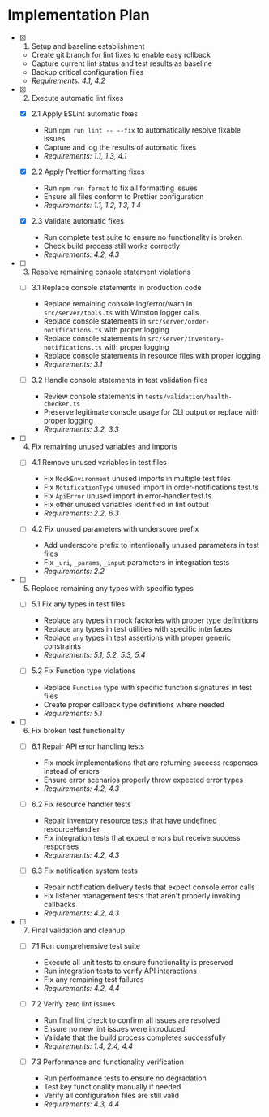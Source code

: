 # Implementation Plan

- [x] 1. Setup and baseline establishment
  - Create git branch for lint fixes to enable easy rollback
  - Capture current lint status and test results as baseline
  - Backup critical configuration files
  - _Requirements: 4.1, 4.2_

- [x] 2. Execute automatic lint fixes
  - [x] 2.1 Apply ESLint automatic fixes
    - Run `npm run lint -- --fix` to automatically resolve fixable issues
    - Capture and log the results of automatic fixes
    - _Requirements: 1.1, 1.3, 4.1_

  - [x] 2.2 Apply Prettier formatting fixes
    - Run `npm run format` to fix all formatting issues
    - Ensure all files conform to Prettier configuration
    - _Requirements: 1.1, 1.2, 1.3, 1.4_

  - [x] 2.3 Validate automatic fixes
    - Run complete test suite to ensure no functionality is broken
    - Check build process still works correctly
    - _Requirements: 4.2, 4.3_

- [ ] 3. Resolve remaining console statement violations
  - [ ] 3.1 Replace console statements in production code
    - Replace remaining console.log/error/warn in `src/server/tools.ts` with Winston logger calls
    - Replace console statements in `src/server/order-notifications.ts` with proper logging
    - Replace console statements in `src/server/inventory-notifications.ts` with proper logging
    - Replace console statements in resource files with proper logging
    - _Requirements: 3.1_

  - [ ] 3.2 Handle console statements in test validation files
    - Review console statements in `tests/validation/health-checker.ts`
    - Preserve legitimate console usage for CLI output or replace with proper logging
    - _Requirements: 3.2, 3.3_

- [ ] 4. Fix remaining unused variables and imports
  - [ ] 4.1 Remove unused variables in test files
    - Fix `MockEnvironment` unused imports in multiple test files
    - Fix `NotificationType` unused import in order-notifications.test.ts
    - Fix `ApiError` unused import in error-handler.test.ts
    - Fix other unused variables identified in lint output
    - _Requirements: 2.2, 6.3_

  - [ ] 4.2 Fix unused parameters with underscore prefix
    - Add underscore prefix to intentionally unused parameters in test files
    - Fix `_uri`, `_params`, `_input` parameters in integration tests
    - _Requirements: 2.2_

- [ ] 5. Replace remaining any types with specific types
  - [ ] 5.1 Fix any types in test files
    - Replace `any` types in mock factories with proper type definitions
    - Replace `any` types in test utilities with specific interfaces
    - Replace `any` types in test assertions with proper generic constraints
    - _Requirements: 5.1, 5.2, 5.3, 5.4_

  - [ ] 5.2 Fix Function type violations
    - Replace `Function` type with specific function signatures in test files
    - Create proper callback type definitions where needed
    - _Requirements: 5.1_

- [ ] 6. Fix broken test functionality
  - [ ] 6.1 Repair API error handling tests
    - Fix mock implementations that are returning success responses instead of errors
    - Ensure error scenarios properly throw expected error types
    - _Requirements: 4.2, 4.3_

  - [ ] 6.2 Fix resource handler tests
    - Repair inventory resource tests that have undefined resourceHandler
    - Fix integration tests that expect errors but receive success responses
    - _Requirements: 4.2, 4.3_

  - [ ] 6.3 Fix notification system tests
    - Repair notification delivery tests that expect console.error calls
    - Fix listener management tests that aren't properly invoking callbacks
    - _Requirements: 4.2, 4.3_

- [ ] 7. Final validation and cleanup
  - [ ] 7.1 Run comprehensive test suite
    - Execute all unit tests to ensure functionality is preserved
    - Run integration tests to verify API interactions
    - Fix any remaining test failures
    - _Requirements: 4.2, 4.4_

  - [ ] 7.2 Verify zero lint issues
    - Run final lint check to confirm all issues are resolved
    - Ensure no new lint issues were introduced
    - Validate that the build process completes successfully
    - _Requirements: 1.4, 2.4, 4.4_

  - [ ] 7.3 Performance and functionality verification
    - Run performance tests to ensure no degradation
    - Test key functionality manually if needed
    - Verify all configuration files are still valid
    - _Requirements: 4.3, 4.4_